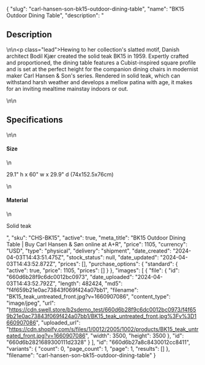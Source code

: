 {
  "slug": "carl-hansen-son-bk15-outdoor-dining-table",
  "name": "BK15 Outdoor Dining Table",
  "description": "<h2>Description</h2>\n<!-- split -->\n<p class=\"lead\">Hewing to her collection's slatted motif, Danish architect Bodil Kjær created the solid teak BK15 in 1959. Expertly crafted and proportioned, the dining table features a Cubist-inspired square profile and is set at the perfect height for the companion dining chairs in modernist maker Carl Hansen &amp; Son's series. Rendered in solid teak, which can withstand harsh weather and develops a mellow patina with age, it makes for an inviting mealtime mainstay indoors or out.</p>\n<!-- split -->\n<h2>Specifications</h2>\n<!-- split -->\n<h4>Size</h4>\n<p>29.1\" h x 60\" w x 29.9\" d (74x152.5x76cm)</p>\n<h4>Material</h4>\n<p>Solid teak</p>",
  "sku": "CHS-BK15",
  "active": true,
  "meta_title": "BK15 Outdoor Dining Table | Buy Carl Hansen & Søn online at A+R",
  "price": 1105,
  "currency": "USD",
  "type": "physical",
  "delivery": "shipment",
  "date_created": "2024-04-03T14:43:51.475Z",
  "stock_status": null,
  "date_updated": "2024-04-03T14:43:52.872Z",
  "prices": [],
  "purchase_options": {
    "standard": {
      "active": true,
      "price": 1105,
      "prices": []
    }
  },
  "images": [
    {
      "file": {
        "id": "660d6b28f9c6dc0012bc0973",
        "date_uploaded": "2024-04-03T14:43:52.792Z",
        "length": 482424,
        "md5": "f4f659b21e0ac73843f069f424a07bb1",
        "filename": "BK15_teak_untreated_front.jpg?v=1660907086",
        "content_type": "image/jpeg",
        "url": "https://cdn.swell.store/b2sdemo_test/660d6b28f9c6dc0012bc0973/f4f659b21e0ac73843f069f424a07bb1/BK15_teak_untreated_front.jpg%3Fv%3D1660907086",
        "uploaded_url": "https://cdn.shopify.com/s/files/1/0012/2005/1002/products/BK15_teak_untreated_front.jpg?v=1660907086",
        "width": 3500,
        "height": 3500
      },
      "id": "660d6b2821689300111d2328"
    }
  ],
  "id": "660d6b27a8c8430012cc8411",
  "variants": {
    "count": 0,
    "page_count": 1,
    "page": 1,
    "results": []
  },
  "filename": "carl-hansen-son-bk15-outdoor-dining-table"
}